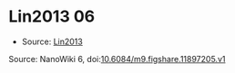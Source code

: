 <a name="material" />

# Lin2013 06
<script type="application/ld+json">
  {
    "@context": "https://schema.org/",
    "@type": "ChemicalSubstance",
    "@id": "https://egonw.github.io/nanowiki/nanowiki453.html#material",
    "http://purl.org/dc/terms/conformsTo":
      {
        "@type": "CreativeWork",
        "@id": "https://bioschemas.org/profiles/ChemicalSubstance/0.4-RELEASE/"
      },
    "identfier": "453",
    "name": "Lin2013 06",
    "url": "https://egonw.github.io/nanowiki/nanowiki453.html#material",
    "sameAs": "http://127.0.0.1/mediawiki/index.php/Special:URIResolver/Lin2013_06"
  }
</script>


* Source: [Lin2013](articleLin2013.md)


Source: NanoWiki 6, doi:[10.6084/m9.figshare.11897205.v1](https://doi.org/10.6084/m9.figshare.11897205.v1)
